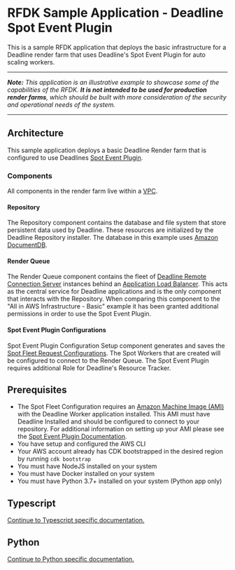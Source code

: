 # RFDK Sample Application - Deadline Spot Event Plugin

This is a sample RFDK application that deploys the basic infrastructure for a Deadline render farm that uses Deadline's Spot Event Plugin for auto scaling workers.

---

_**Note:** This application is an illustrative example to showcase some of the capabilities of the RFDK. **It is not intended to be used for production render farms**, which should be built with more consideration of the security and operational needs of the system._

---

## Architecture

This sample application deploys a basic Deadline Render farm that is configured to use Deadlines [Spot Event Plugin](https://docs.thinkboxsoftware.com/products/deadline/10.1/1_User%20Manual/manual/event-spot.html).

### Components

All components in the render farm live within a [VPC](https://aws.amazon.com/vpc/).

#### Repository

The Repository component contains the database and file system that store persistent data used by Deadline. These resources are initialized by the Deadline Repository installer. The database in this example uses [Amazon DocumentDB](https://aws.amazon.com/documentdb/).

#### Render Queue

The Render Queue component contains the fleet of [Deadline Remote Connection Server](https://docs.thinkboxsoftware.com/products/deadline/10.1/1_User%20Manual/manual/remote-connection-server.html) instances behind an [Application Load Balancer](https://docs.aws.amazon.com/elasticloadbalancing/latest/application/introduction.html). This acts as the central service for Deadline applications and is the only component that interacts with the Repository. When comparing this component to the "All in AWS Infrastructure - Basic" example it has been granted additional permissions in order to use the Spot Event Plugin.

#### Spot Event Plugin Configurations

Spot Event Plugin Configuration Setup component generates and saves the [Spot Fleet Request Configurations](https://docs.thinkboxsoftware.com/products/deadline/10.1/1_User%20Manual/manual/event-spot.html#spot-fleet-request-configurations). The Spot Workers that are created will be configured to connect to the Render Queue. The Spot Event Plugin requires additional Role for Deadline's Resource Tracker.

## Prerequisites

- The Spot Fleet Configuration requires an [Amazon Machine Image (AMI)](https://docs.aws.amazon.com/AWSEC2/latest/UserGuide/AMIs.html) with the Deadline Worker application installed. This AMI must have Deadline Installed and should be configured to connect to your repository. For additional information on setting up your AMI please see the [Spot Event Plugin Documentation](https://docs.thinkboxsoftware.com/products/deadline/10.1/1_User%20Manual/manual/event-spot.html).
- You have setup and configured the AWS CLI
- Your AWS account already has CDK bootstrapped in the desired region by running `cdk bootstrap`
- You must have NodeJS installed on your system
- You must have Docker installed on your system
- You must have Python 3.7+ installed on your system (Python app only)

## Typescript

[Continue to Typescript specific documentation.](ts/README.md)

## Python

[Continue to Python specific documentation.](python/README.md)